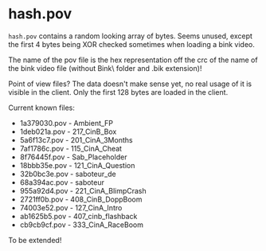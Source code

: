 # hash.pov

`hash.pov` contains a random looking array of bytes. Seems unused, except the first 4 bytes being XOR checked sometimes when loading a bink video.

The name of the pov file is the hex representation off the crc of the name of the bink video file (without Bink\ folder and .bik extension)!

Point of view files? The data doesn't make sense yet, no real usage of it is visible in the client. Only the first 128 bytes are loaded in the client.

Current known files:

* 1a379030.pov - Ambient_FP
* 1deb021a.pov - 217_CinB_Box
* 5a6f13c7.pov - 201_CinA_3Months
* 7af1786c.pov - 115_CinA_Cheat
* 8f76445f.pov - Sab_Placeholder
* 18bbb35e.pov - 121_CinA_Question
* 32b0bc3e.pov - saboteur_de
* 68a394ac.pov - saboteur
* 955a92d4.pov - 221_CinA_BlimpCrash
* 2721ff0b.pov - 408_CinB_DoppBoom
* 74003e52.pov - 127_CinA_Intro
* ab1625b5.pov - 407_cinb_flashback
* cb9cb9cf.pov - 333_CinA_RaceBoom

To be extended!
